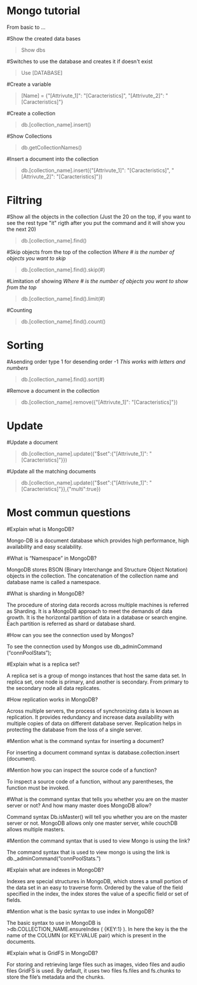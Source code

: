 # Mongo tutorial
From basic to ...


#Show the created data bases
>Show dbs


#Switches to use the database and creates it if doesn't exist
>Use [DATABASE]


#Create a variable
>[Name] = {"[Attrivute_1]": "[Caracteristics]", "[Attrivute_2]": "[Caracteristics]"}


#Create a collection
>db.[collection_name].insert()


#Show Collections
> db.getCollectionNames()


#Insert a document into the collection
>db.[collection_name].insert({"[Attrivute_1]": "[Caracteristics]", "[Attrivute_2]": "[Caracteristics]"})


# Filtring

#Show all the objects in the collection (Just the 20 on the top, if you want to see the rest type "it" rigth after you put the command and it will show you the next 20)
>db.[collection_name].find()

#Skip objects from the top of the collection *Where # is the number of objects you want to skip*
>db.[collection_name].find().skip(#)


#Limitation of showing *Where # is the number of objects you want to show from the top*
>db.[collection_name].find().limit(#) 


#Counting 
>db.[collection_name].find().count()


# Sorting 

#Asending order type 1 for desending order -1 *This works with letters and numbers*
>db.[collection_name].find().sort(#)


#Remove a document in the collection
>db.[collection_name].remove({"[Attrivute_1]": "[Caracteristics]"})


# Update

#Update a document 
>db.[collection_name].update({"$set":{"[Attrivute_1]": "[Caracteristics]"}})


#Update all the matching documents
>db.[collection_name].update({"$set":{"[Attrivute_1]": "[Caracteristics]"}},{"multi":true})


# Most commun questions

#Explain what is MongoDB?

Mongo-DB is a document database which provides high performance, high availability and easy scalability.


#What is “Namespace” in MongoDB?

MongoDB stores BSON (Binary Interchange and Structure Object Notation) objects in the collection. The concatenation of the collection name and database name is called a namespace.


#What is sharding in MongoDB?

The procedure of storing data records across multiple machines is referred as Sharding. It is a MongoDB approach to meet the demands of data growth. It is the horizontal partition of data in a database or search engine. Each partition is referred as shard or database shard.


#How can you see the connection used by Mongos?

To see the connection used by Mongos use db_adminCommand (“connPoolStats”);


#Explain what is a replica set?

A replica set is a group of mongo instances that host the same data set. In replica set, one node is primary, and another is secondary. From primary to the secondary node all data replicates.


#How replication works in MongoDB?

Across multiple servers, the process of synchronizing data is known as replication. It provides redundancy and increase data availability with multiple copies of data on different database server. Replication helps in protecting the database from the loss of a single server.


#Mention what is the command syntax for inserting a document?

For inserting a document command syntax is database.collection.insert (document).


#Mention how you can inspect the source code of a function?

To inspect a source code of a function, without any parentheses, the function must be invoked.


#What is the command syntax that tells you whether you are on the master server or not? And how many master does MongoDB allow?

Command syntax Db.isMaster() will tell you whether you are on the master server or not. MongoDB allows only one master server, while couchDB allows multiple masters.


#Mention the command syntax that is used to view Mongo is using the link?

The command syntax that is used to view mongo is using the link is db._adminCommand(“connPoolStats.”)


#Explain what are indexes in MongoDB?

Indexes are special structures in MongoDB, which stores a small portion of the data set in an easy to traverse form. Ordered by the value of the field specified in the index, the index stores the value of a specific field or set of fields.


#Mention what is the basic syntax to use index in MongoDB?

The basic syntax to use in MongoDB is >db.COLLECTION_NAME.ensureIndex ( {KEY:1} ). In here the key is the the name of the COLUMN (or KEY:VALUE pair) which is present in the documents.


#Explain what is GridFS in MongoDB?

For storing and retrieving large files such as images, video files and audio files GridFS is used. By default, it uses two files fs.files and fs.chunks to store the file’s metadata and the chunks.
